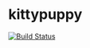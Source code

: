 # kittypuppy
[![Build Status](https://travis-ci.org/padoling/kittypuppy.svg?branch=master)](https://travis-ci.org/padoling/kittypuppy)
